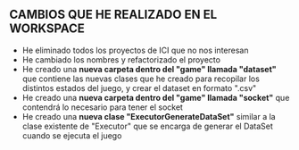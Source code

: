 ## CAMBIOS QUE HE REALIZADO EN EL WORKSPACE

- He eliminado todos los proyectos de ICI que no nos interesan
- He cambiado los nombres y refactorizado el proyecto
- He creado una **nueva carpeta dentro del "game" llamada "dataset"** que contiene las nuevas clases que he creado para recopilar
	  los distintos estados del juego, y crear el dataset en formato ".csv"
- He creado una **nueva carpeta dentro del "game" llamada "socket"** que contendrá lo necesario para tener el socket
- He creado una **nueva clase "ExecutorGenerateDataSet"** similar a la clase existente de "Executor" que se encarga de generar el DataSet
	  cuando se ejecuta el juego
